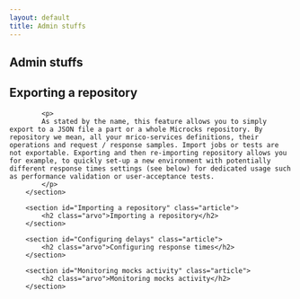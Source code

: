 ```yaml
---
layout: default
title: Admin stuffs
---
```


<div class="content">
	<div class="jumbotron clearfix">
		<div class="container">
       <h2 class="page-title arvo">Admin stuffs</h2>
    </div>
	</div>
  <div class="container">
		<section id="Exporting a repository" class="article">
			<h2 class="arvo">Exporting a repository</h2>

			<p>
			As stated by the name, this feature allows you to simply export to a JSON file a part or a whole Microcks repository. By repository we mean, all your mrico-services definitions, their operations and request / response samples. Import jobs or tests are not exportable. Exporting and then re-importing repository allows you for example, to quickly set-up a new environment with potentially different response times settings (see below) for dedicated usage such as performance validation or user-acceptance tests.
			</p>
		</section>

		<section id="Importing a repository" class="article">
			<h2 class="arvo">Importing a repository</h2>
		</section>

		<section id="Configuring delays" class="article">
			<h2 class="arvo">Configuring response times</h2>
		</section>

		<section id="Monitoring mocks activity" class="article">
			<h2 class="arvo">Monitoring mocks activity</h2>
		</section>
  </div>
</div>

